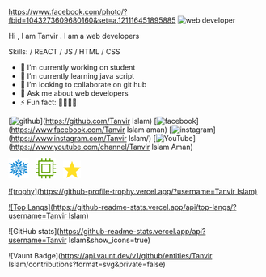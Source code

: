 https://www.facebook.com/photo/?fbid=1043273609680160&set=a.121116451895885
![web developer](https://scontent.fjsr17-1.fna.fbcdn.net/v/t39.30808-6/310810017_1043273673013487_3621731168969839026_n.jpg?stp=cp6_dst-jpg&_nc_cat=100&ccb=1-7&_nc_sid=5f2048&_nc_ohc=gyYYw_7wUCUQ7kNvgHwpQnj&_nc_ht=scontent.fjsr17-1.fna&oh=00_AYA1CKHZ6iWKoC0kTfNJGkdS4BYUBOpohTX7a9fud_RQ8A&oe=664B9580)

 Hi ,  I am Tanvir . I am a web developers

Skills: / REACT / JS / HTML / CSS

- 🔭 I’m currently working on student 
- 🌱 I’m currently learning  java script 
- 👯 I’m looking to collaborate on git hub 
- 💬 Ask me about web  developers 
- ⚡ Fun fact: 🙂😊😎😎 


[<img src='https://cdn.jsdelivr.net/npm/simple-icons@3.0.1/icons/github.svg' alt='github' height='40'>](https://github.com/Tanvir Islam)  [<img src='https://cdn.jsdelivr.net/npm/simple-icons@3.0.1/icons/facebook.svg' alt='facebook' height='40'>](https://www.facebook.com/Tanvir Islam aman)  [<img src='https://cdn.jsdelivr.net/npm/simple-icons@3.0.1/icons/instagram.svg' alt='instagram' height='40'>](https://www.instagram.com/Tanvir Islam/)  [<img src='https://cdn.jsdelivr.net/npm/simple-icons@3.0.1/icons/youtube.svg' alt='YouTube' height='40'>](https://www.youtube.com/channel/Tanvir Islam Aman)  

<a href='https://archiveprogram.github.com/'><img src='https://raw.githubusercontent.com/acervenky/animated-github-badges/master/assets/acbadge.gif' width='40' height='40'></a> <a href='https://docs.github.com/en/developers'><img src='https://raw.githubusercontent.com/acervenky/animated-github-badges/master/assets/devbadge.gif' width='40' height='40'></a> <a href='https://stars.github.com/'><img src='https://raw.githubusercontent.com/acervenky/animated-github-badges/master/assets/starbadge.gif' width='35' height='35'></a> 

[![trophy](https://github-profile-trophy.vercel.app/?username=Tanvir Islam)](https://github.com/ryo-ma/github-profile-trophy)

[![Top Langs](https://github-readme-stats.vercel.app/api/top-langs/?username=Tanvir Islam)](https://github.com/anuraghazra/github-readme-stats)

![GitHub stats](https://github-readme-stats.vercel.app/api?username=Tanvir Islam&show_icons=true)  

![Vaunt Badge](https://api.vaunt.dev/v1/github/entities/Tanvir Islam/contributions?format=svg&private=false)  

